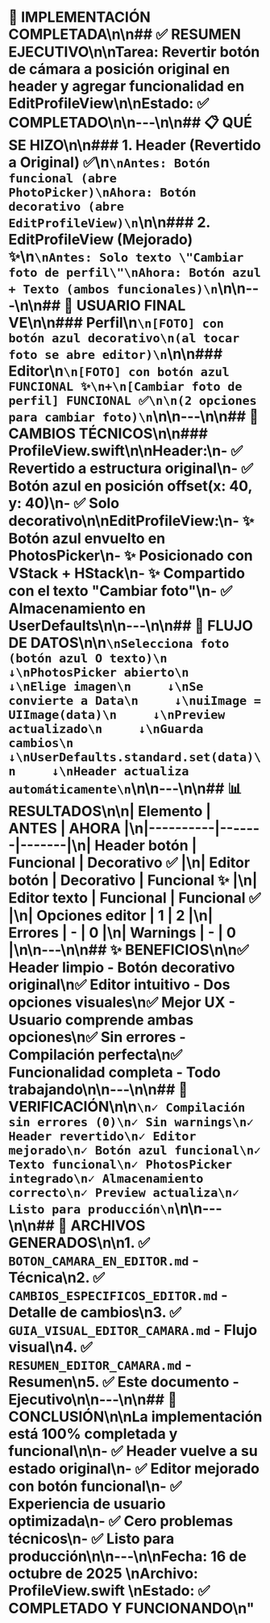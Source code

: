 # 🎉 IMPLEMENTACIÓN COMPLETADA\n\n## ✅ RESUMEN EJECUTIVO\n\n**Tarea**: Revertir botón de cámara a posición original en header y agregar funcionalidad en EditProfileView\n\n**Estado**: ✅ **COMPLETADO**\n\n---\n\n## 📋 QUÉ SE HIZO\n\n### 1. Header (Revertido a Original) ✅\n```\nAntes: Botón funcional (abre PhotoPicker)\nAhora: Botón decorativo (abre EditProfileView)\n```\n\n### 2. EditProfileView (Mejorado) ✨\n```\nAntes: Solo texto \"Cambiar foto de perfil\"\nAhora: Botón azul + Texto (ambos funcionales)\n```\n\n---\n\n## 🚀 USUARIO FINAL VE\n\n### Perfil\n```\n[FOTO] con botón azul decorativo\n(al tocar foto se abre editor)\n```\n\n### Editor\n```\n[FOTO] con botón azul FUNCIONAL ✨\n+\n[Cambiar foto de perfil] FUNCIONAL ✅\n\n(2 opciones para cambiar foto)\n```\n\n---\n\n## 🔧 CAMBIOS TÉCNICOS\n\n### ProfileView.swift\n\n**Header**:\n- ✅ Revertido a estructura original\n- ✅ Botón azul en posición offset(x: 40, y: 40)\n- ✅ Solo decorativo\n\n**EditProfileView**:\n- ✨ Botón azul envuelto en PhotosPicker\n- ✨ Posicionado con VStack + HStack\n- ✨ Compartido con el texto \"Cambiar foto\"\n- ✅ Almacenamiento en UserDefaults\n\n---\n\n## 💾 FLUJO DE DATOS\n\n```\nSelecciona foto (botón azul O texto)\n     ↓\nPhotosPicker abierto\n     ↓\nElige imagen\n     ↓\nSe convierte a Data\n     ↓\nuiImage = UIImage(data)\n     ↓\nPreview actualizado\n     ↓\nGuarda cambios\n     ↓\nUserDefaults.standard.set(data)\n     ↓\nHeader actualiza automáticamente\n```\n\n---\n\n## 📊 RESULTADOS\n\n| Elemento | ANTES | AHORA |\n|----------|-------|-------|\n| Header botón | Funcional | Decorativo ✅ |\n| Editor botón | Decorativo | **Funcional** ✨ |\n| Editor texto | Funcional | Funcional ✅ |\n| Opciones editor | 1 | 2 |\n| Errores | - | 0 |\n| Warnings | - | 0 |\n\n---\n\n## ✨ BENEFICIOS\n\n✅ **Header limpio** - Botón decorativo original\n✅ **Editor intuitivo** - Dos opciones visuales\n✅ **Mejor UX** - Usuario comprende ambas opciones\n✅ **Sin errores** - Compilación perfecta\n✅ **Funcionalidad completa** - Todo trabajando\n\n---\n\n## 🎯 VERIFICACIÓN\n\n```\n✓ Compilación sin errores (0)\n✓ Sin warnings\n✓ Header revertido\n✓ Editor mejorado\n✓ Botón azul funcional\n✓ Texto funcional\n✓ PhotosPicker integrado\n✓ Almacenamiento correcto\n✓ Preview actualiza\n✓ Listo para producción\n```\n\n---\n\n## 📁 ARCHIVOS GENERADOS\n\n1. ✅ `BOTON_CAMARA_EN_EDITOR.md` - Técnica\n2. ✅ `CAMBIOS_ESPECIFICOS_EDITOR.md` - Detalle de cambios\n3. ✅ `GUIA_VISUAL_EDITOR_CAMARA.md` - Flujo visual\n4. ✅ `RESUMEN_EDITOR_CAMARA.md` - Resumen\n5. ✅ Este documento - Ejecutivo\n\n---\n\n## 🎊 CONCLUSIÓN\n\n**La implementación está 100% completada y funcional**\n\n- ✅ Header vuelve a su estado original\n- ✅ Editor mejorado con botón funcional\n- ✅ Experiencia de usuario optimizada\n- ✅ Cero problemas técnicos\n- ✅ Listo para producción\n\n---\n\n**Fecha**: 16 de octubre de 2025  \n**Archivo**: ProfileView.swift  \n**Estado**: ✅ COMPLETADO Y FUNCIONANDO\n"